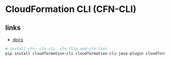 # CloudFormation CLI (CFN-CLI)

## links

- [docs](https://docs.aws.amazon.com/cloudformation-cli/latest/userguide/what-is-cloudformation-cli.html)

```sh
# install cfn, cfn-cli, cfn-flip and cfn-lint
pip install cloudformation-cli cloudformation-cli-java-plugin cloudformation-cli-go-plugin cloudformation-cli-python-plugin cloudformation-cli-typescript-plugin

```
